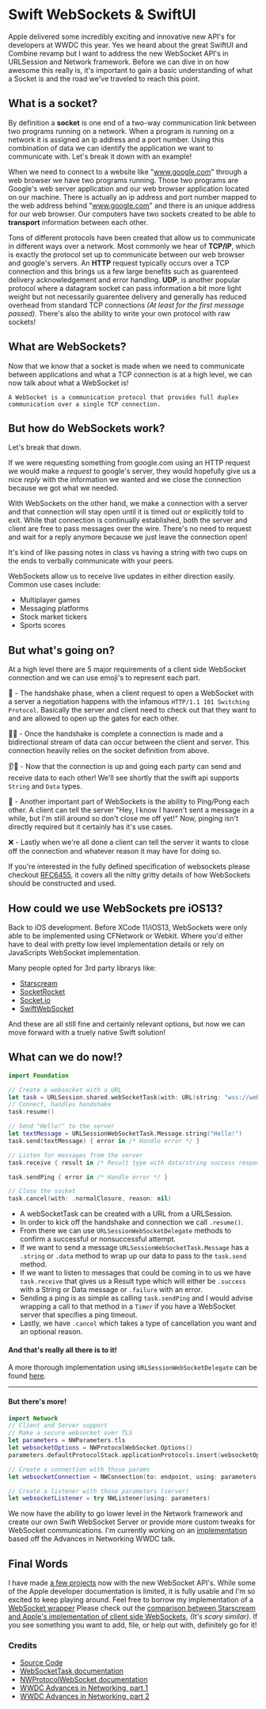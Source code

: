 # Swift WebSockets & SwiftUI

Apple delivered some incredibly exciting and innovative new API's for developers at WWDC this year.  Yes we heard about the great SwiftUI and Combine revamp but I want to address the new WebSocket API's in URLSession and Network framework. Before we can dive in on how awesome this really is, it's important to gain a basic understanding of what a Socket is and the road we've traveled to reach this point.

## What is a socket?

By definition a **socket** is one end of a two-way communication link between two programs running on a network.  When a program is running on a network it is assigned an ip address and a port number. Using this combination of data we can identify the application we want to communicate with.  Let's break it down with an example! 

When we need to connect to a website like "www.google.com" through a web browser we have two programs running.  Those two programs are Google's web server application and our web browser application located on our machine.  There is actually an ip address and port number mapped to the web address behind "www.google.com" and there is an unique address for our web browser.  Our computers have two sockets created to be able to **transport** information between each other.

Tons of different protocols have been created that allow us to communicate in different ways over a network.  Most commonly we hear of **TCP/IP**, which is exactly the protocol set up to communicate between our web browser and google's servers.  An **HTTP** request typically occurs over a TCP connection and this brings us a few large benefits such as guarenteed delivery acknowledgement and error handling.  **UDP**, is another popular protocol where a datagram socket can pass information a bit more light weight but not necessarily guarentee delivery and generally has reduced overhead from standard TCP connections _(At least for the first message passed)_.  There's also the ability to write your own protocol with raw sockets!

## What are WebSockets?

Now that we know that a socket is made when we need to communicate between applications and what a TCP connection is at a high level, we can now talk about what a WebSocket is!

```
A WebSocket is a communication protocol that provides full duplex communication over a single TCP connection.
```

## But how do WebSockets work?

Let's break that down.

If we were requesting something from google.com using an HTTP request we would make a _request_ to google's server, they would hopefully give us a nice _reply_ with the information we wanted and we close the connection because we got what we needed.

With WebSockets on the other hand, we make a connection with a server and that connection will stay open until it is timed out or explicitly told to exit.  While that connection is continually established, both the server and client are free to pass messages over the wire.  There's no need to request and wait for a reply anymore because we just leave the connection open!

It's kind of like passing notes in class vs having a string with two cups on the ends to verbally communicate with your peers.

WebSockets allow us to receive live updates in either direction easily.  Common use cases include:
- Multiplayer games
- Messaging platforms
- Stock market tickers
- Sports scores

## But what's going on?
At a high level there are 5 major requirements of a client side WebSocket connection and we can use emoji's to represent each part.

🤝 - The handshake phase, when a client request to open a WebSocket with a server a negotiation happens with the infamous `HTTP/1.1 101 Switching Protocol`.  Basically the server and client need to check out that they want to and are allowed to open up the gates for each other.

🔐🔗 - Once the handshake is complete a connection is made and a bidirectional stream of data can occur between the client and server.  This connection heavily relies on the socket definition from above.

👂💬 - Now that the connection is up and going each party can send and receive data to each other!  We'll see shortly that the swift api supports `String` and `Data` types.

🏓 - Another important part of WebSockets is the ability to Ping/Pong each other.  A client can tell the server "Hey, I know I haven't sent a message in a while, but I'm still around so don't close me off yet!"  Now, pinging isn't directly required but it certainly has it's use cases.

❌ - Lastly when we're all done a client can tell the server it wants to close off the connection and whatever reason it may have for doing so.

If you're interested in the fully defined specification of websockets please checkout [RFC6455](https://tools.ietf.org/html/rfc6455), it covers all the nitty gritty details of how WebSockets should be constructed and used.

## How could we use WebSockets pre iOS13?

Back to iOS development.  Before XCode 11/iOS13, WebSockets were only able to be implemented using CFNetwork or Webkit.  Where you'd either have to deal with pretty low level implementation details or rely on JavaScripts WebSocket implementation.  

Many people opted for 3rd party librarys like: 
- [Starscream](https://github.com/daltoniam/Starscream)
- [SocketRocket](https://github.com/facebook/SocketRocket)
- [Socket.io](https://github.com/socketio/socket.io-client-swift)
- [SwiftWebSocket](https://github.com/tidwall/SwiftWebSocket)

And these are all still fine and certainly relevant options, but now we can move forward with a truely native Swift solution!

## What can we do now!?

```swift
import Foundation

// Create a websocket with a URL
let task = URLSession.shared.webSocketTask(with: URL(string: "wss://websocket.example")!)
// Connect, handles handshake
task.resume()

// Send "Hello!" to the server
let textMessage = URLSessionWebSocketTask.Message.string("Hello!")
task.send(textMessage) { error in /* Handle error */ }

// Listen for messages from the server
task.receive { result in /* Result type with data/string success responses */ }

task.sendPing { error in /* Handle error */ }

// Close the socket
task.cancel(with: .normalClosure, reason: nil)
```

- A webSocketTask can be created with a URL from a URLSession.  
- In order to kick off the handshake and connection we call `.resume()`.  
- From there we can use `URLSessionWebSocketDelegate` methods to confirm a successful or nonsuccessful attempt.  
- If we want to send a message `URLSessionWebSocketTask.Message` has a `.string` or `.data` method to wrap up our data to pass to the `task.send` method.  
- If we want to listen to messages that could be coming in to us we have `task.receive` that gives us a Result type which will either be `.success` with a String or Data message or `.failure` with an error.  
- Sending a ping is as simple as calling `task.sendPing` and I would advise wrapping a call to that method in a `Timer` if you have a WebSocket server that specifies a ping timeout.  
- Lastly, we have `.cancel` which takes a type of cancellation you want and an optional reason.

#### And that's really all there is to it!

A more thorough implementation using `URLSessionWebSocketDelegate` can be found [here](https://github.com/MichaelNeas/perpetual-learning/blob/master/ios-sockets/SwiftWebSockets/SwiftWebSockets/Networking/NativeWebSocket.swift).

-----

#### But there's more!

```swift
import Network
// Client and Server support
// Make a secure websocket over TLS
let parameters = NWParameters.tls
let websocketOptions = NWProtocolWebSocket.Options()
parameters.defaultProtocolStack.applicationProtocols.insert(websocketOptions, at: 0)

// Create a connection with those params
let websocketConnection = NWConnection(to: endpoint, using: parameters)

// Create a listener with those parameters (server)
let websocketListener = try NWListener(using: parameters)
```

We now have the ability to go lower level in the Network framework and create our own Swift WebSocket Server or provide more custom tweaks for WebSocket communications.  I'm currently working on an [implementation](https://github.com/MichaelNeas/perpetual-learning/blob/master/ios-sockets/SwiftWebSockets/SwiftWebSockets/Networking/NativeWebSocketServer.swift) based off the Advances in Networking WWDC talk.


## Final Words

I have made [a few projects](https://github.com/MichaelNeas/perpetual-learning/tree/master/ios-sockets) now with the new WebSocket API's.  While some of the Apple developer documentation is limited, it is fully usable and I'm so excited to keep playing around.  Feel free to borrow my implementation of a [WebSocket wrapper](https://github.com/MichaelNeas/perpetual-learning/blob/master/ios-sockets/SwiftWebSockets/SwiftWebSockets/Networking/NativeWebSocket.swift) Please check out the [comparison between Starscream and Apple's implementation of client side WebSockets](https://github.com/MichaelNeas/perpetual-learning/tree/master/ios-sockets/StarscreamComparison), _(It's scary similar)_.  If you see something you want to add, file, or help out with, definitely go for it!


### Credits
- [Source Code](https://github.com/MichaelNeas/perpetual-learning/tree/master/ios-sockets)
- [WebSocketTask documentation](https://developer.apple.com/documentation/foundation/urlsessionwebsockettask)
- [NWProtocolWebSocket documentation](https://developer.apple.com/documentation/network/nwprotocolwebsocket)
- [WWDC Advances in Networking, part 1](https://developer.apple.com/videos/play/wwdc2019/712/)
- [WWDC Advances in Networking, part 2](https://developer.apple.com/videos/play/wwdc2019/713/)
